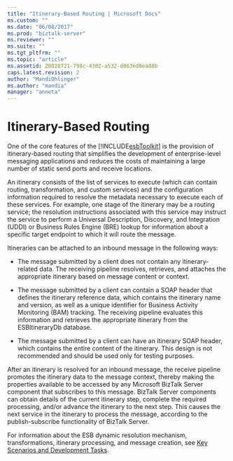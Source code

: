 ```yaml
---
title: "Itinerary-Based Routing | Microsoft Docs"
ms.custom: ""
ms.date: "06/08/2017"
ms.prod: "biztalk-server"
ms.reviewer: ""
ms.suite: ""
ms.tgt_pltfrm: ""
ms.topic: "article"
ms.assetid: 28028721-798c-4302-a532-d863ed8ea88b
caps.latest.revision: 2
author: "MandiOhlinger"
ms.author: "mandia"
manager: "anneta"
---
```

# Itinerary-Based Routing
One of the core features of the [!INCLUDE[esbToolkit](../includes/esbtoolkit-md.md)] is the provision of itinerary-based routing that simplifies the development of enterprise-level messaging applications and reduces the costs of maintaining a large number of static send ports and receive locations.  
  
 An itinerary consists of the list of services to execute (which can contain routing, transformation, and custom services) and the configuration information required to resolve the metadata necessary to execute each of these services. For example, one stage of the itinerary may be a routing service; the resolution instructions associated with this service may instruct the service to perform a Universal Description, Discovery, and Integration (UDDI) or Business Rules Engine (BRE) lookup for information about a specific target endpoint to which it will route the message.  
  
 Itineraries can be attached to an inbound message in the following ways:  
  
-   The message submitted by a client does not contain any itinerary-related data. The receiving pipeline resolves, retrieves, and attaches the appropriate itinerary based on message content or context.  
  
-   The message submitted by a client can contain a SOAP header that defines the itinerary reference data, which contains the itinerary name and version, as well as a unique identifier for Business Activity Monitoring (BAM) tracking. The receiving pipeline evaluates this information and retrieves the appropriate itinerary from the ESBItineraryDb database.  
  
-   The message submitted by a client can have an itinerary SOAP header, which contains the entire content of the itinerary. This design is not recommended and should be used only for testing purposes.  
  
 After an itinerary is resolved for an inbound message, the receive pipeline promotes the itinerary data to the message context, thereby making the properties available to be accessed by any Microsoft BizTalk Server component that subscribes to this message. BizTalk Server components can obtain details of the current itinerary step, complete the required processing, and/or advance the itinerary to the next step. This causes the next service in the itinerary to process the message, according to the publish-subscribe functionality of BizTalk Server.  
  
 For information about the ESB dynamic resolution mechanism, transformations, itinerary processing, and message creation, see [Key Scenarios and Development Tasks](../esb-toolkit/key-scenarios-and-development-tasks.md).